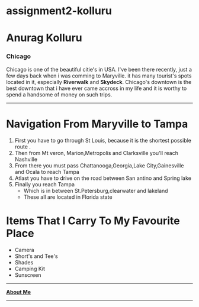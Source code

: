 # assignment2-kolluru

# Anurag Kolluru

### Chicago

Chicago is one of the beautiful citie's in USA. I've been there recently, just a few days back when i was comming to Maryville. it has many tourist's spots located in it, especially **Riverwalk** and **Skydeck**. Chicago's downtown is the best downtown that i have ever came accross in my life and it is worthy to spend a handsome of money on such trips.

***

# Navigation From Maryville to Tampa

1. First you have to go through St Louis, because it is the shortest possible route .
2. Then from Mt veron, Marion,Metropolis and Clarksville you'll reach Nashville
3. From there you must pass Chattanooga,Georgia,Lake City,Gainesville and Ocala to reach Tampa
4. Atlast you have to drive on the road between San antino and Spring lake
5. Finally you reach Tampa 
    * Which is in between St.Petersburg,clearwater and lakeland
    * These all are located in Florida state

# Items That I Carry To My Favourite Place

* Camera
* Short's and Tee's
* Shades
* Camping Kit
* Sunscreen

---

**[About Me](AboutMe.md)**

---




